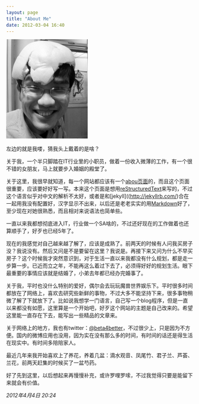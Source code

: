 ```yaml
---
layout: page
title: "About Me"
date: 2012-03-04 16:40
---
```


![Charles Yuan](/assets/images/charles-yuan-220x268.png "Charles Yuan")

左边的就是我喽，猜我头上戴着的是啥？

关于我，一个半只脚踏在IT行业里的小职员，做着一份收入微薄的工作，有一个很不错的女朋友，马上就要步入婚姻的殿堂了。

关于这里，我很早就知道，每一个网站都应该有一个[abou页面](/about.html)的，而且这个页面很重要，应该要好好写一写。本来这个页面是想用[reStructuredText](http://docutils.sourceforge.net/rst.html)来写的，不过这个语言似乎对中文的解析不太好，或者是和[jekyll]((http://jekyllrb.com/)合在一起用我没有配置好，汉字显示不出来，以后还是老老实实的用[Markdown](http://daringfireball.net/projects/markdown/)好了，至少现在对她很熟悉，而且相对来说语法也简单些。

一直以来我都想彻底进入IT，行业做一个SA啥的，不过还好现在的工作做着也还算顺手了，好歹也已经5年了。

现在的我感觉对自己越来越了解了，应该是成熟了。前两天的时候有人问我买房子没？我说没有。然后又问是不是要留在这里？我说是。再接下来又问为什么不早买房子？这个时候我才突然意识到，对于生活一直以来我都没有什么规划，都是走一步算一步。已近而立之年，不能再这么着过下去了，必须得好好的规划生活。眼下最重要的事情应该就是结婚了，小弟去年都已经办完婚事了。

关于我，平时也没什么特别的爱好，偶尔会去玩玩魔兽世界娱乐下。平时很多时间都放在了网络上，喜欢去研究些新鲜的事物，不过大多不能坚持下来，很多事物稍微了解了下就放下了。比如说我想学一门语言，自己写一个blog程序，但是一直以来都没有如愿，这里算是一个开始吧，好歹这个网站的主题是自己改来的。希望这里能一直存在下去，能写出一些精品的文章来。

关于网络上的地方，我也有twitter：[@beta4better](http://twitter.com/beta4better)，不过很少上，只是因为不方便。国内的微博应用也没用，因为实在没有那么多的时间，有时间的话还是得生活在现实中。有时间多陪陪家人。

最近几年来我开始喜欢上了养花，养着几盆：滴水观音、凤尾竹、君子兰、芦荟、兰花，前两天赶集的时候买了一盆芍药。

好了先到这里，以后想起来再慢慢补充，或许罗哩罗嗦，不过我觉得只要是能留下来就会有价值。

*2012年4月4日 20:24*
